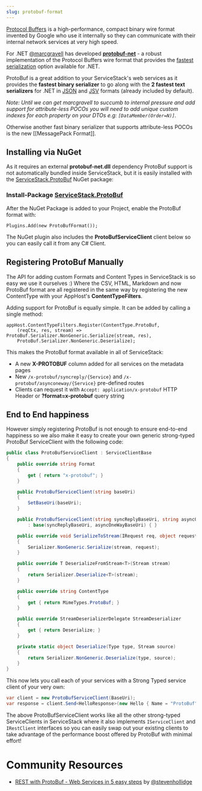 ```yaml
---
slug: protobuf-format
---
```

[Protocol Buffers](http://code.google.com/p/protobuf/) is a high-performance, compact binary wire format invented by Google who use it internally so they can communicate with their internal network services at very high speed.

For .NET [@marcgravell](http://twitter.com/marcgravell) has developed **[protobuf-net](http://code.google.com/p/protobuf-net/)** - a robust implementation of the Protocol Buffers wire format that provides the [fastest serialization](http://www.servicestack.net/benchmarks/#northwind-serializer) option available for .NET.

ProtoBuf is a great addition to your ServiceStack's web services as it provides the **fastest binary serializer** to go along with the **2 fastest text serializers** for .NET in [JSON](http://www.servicestack.net/mythz_blog/?p=344) and [JSV](http://www.servicestack.net/mythz_blog/?p=176) formats (already included by default). 

_Note: Until we can get marcgravell to succumb to internal pressure and add support for attribute-less POCOs you will need to add unique custom indexes for each property on your DTOs e.g: `[DataMember(Order=N)]`._

Otherwise another fast binary serializer that supports attribute-less POCOs is the new [[MessagePack Format]].

## Installing via NuGet

As it requires an external **protobuf-net.dll** dependency ProtoBuf support is not automatically bundled inside ServiceStack, but it is easily installed with the [ServiceStack.ProtoBuf](https://nuget.org/packages/ServiceStack.ProtoBuf) NuGet package:

### Install-Package [ServiceStack.ProtoBuf](https://nuget.org/packages/ServiceStack.ProtoBuf)

After the NuGet Package is added to your Project, enable the ProtoBuf format with:

    Plugins.Add(new ProtoBufFormat());

The NuGet plugin also includes the **ProtoBufServiceClient** client below so you can easily call it from any C# Client.

## Registering ProtoBuf Manually

The API for adding custom Formats and Content Types in ServiceStack is so easy we use it ourselves :) Where the CSV, HTML, Markdown and now ProtoBuf format are all registered in the same way by registering the new ContentType with your AppHost's **ContentTypeFilters**.

Adding support for ProtoBuf is equally simple.  It can be added by calling a single method:

	appHost.ContentTypeFilters.Register(ContentType.ProtoBuf,
		(reqCtx, res, stream) => ProtoBuf.Serializer.NonGeneric.Serialize(stream, res),
		ProtoBuf.Serializer.NonGeneric.Deserialize);

This makes the ProtoBuf format available in all of ServiceStack:

  - A new **X-PROTOBUF** column added for all services on the metadata pages
  - New `/x-protobuf/syncreply/{Service}` and `/x-protobuf/asynconeway/{Service}` pre-defined routes
  - Clients can request it with `Accept: application/x-protobuf` HTTP Header or **?format=x-protobuf** query string

## End to End happiness

However simply registering ProtoBuf is not enough to ensure end-to-end happiness so we also make it easy to create your own generic strong-typed ProtoBuf ServiceClient with the following code:

```csharp
public class ProtoBufServiceClient : ServiceClientBase
{
    public override string Format
    {
        get { return "x-protobuf"; }
    }

    public ProtoBufServiceClient(string baseUri)
    {
        SetBaseUri(baseUri);
    }

    public ProtoBufServiceClient(string syncReplyBaseUri, string asyncOneWayBaseUri)
        : base(syncReplyBaseUri, asyncOneWayBaseUri) { }

    public override void SerializeToStream(IRequest req, object request, Stream stream)
    {
        Serializer.NonGeneric.Serialize(stream, request);
    }

    public override T DeserializeFromStream<T>(Stream stream)
    {
        return Serializer.Deserialize<T>(stream);
    }

    public override string ContentType
    {
        get { return MimeTypes.ProtoBuf; }
    }

    public override StreamDeserializerDelegate StreamDeserializer
    {
        get { return Deserialize; }
    }

    private static object Deserialize(Type type, Stream source)
    {
        return Serializer.NonGeneric.Deserialize(type, source);
    }
}
```

This now lets you call each of your services with a Strong Typed service client of your very own:

```csharp
var client = new ProtoBufServiceClient(BaseUri);
var response = client.Send<HelloResponse>(new Hello { Name = "ProtoBuf" });
```

The above ProtoBufServiceClient works like all the other strong-typed ServiceClients in ServiceStack where it also implements `IServiceClient` and `IRestClient` interfaces so you can easily swap out your existing clients to take advantage of the performance boost offered by ProtoBuf with minimal effort!


# Community Resources

  - [REST with ProtoBuf - Web Services in 5 easy steps](http://stevenhollidge.blogspot.com/2012/04/servicestack-rest-with-protobuf.html) by [@stevenhollidge](https://twitter.com/stevenhollidge)
